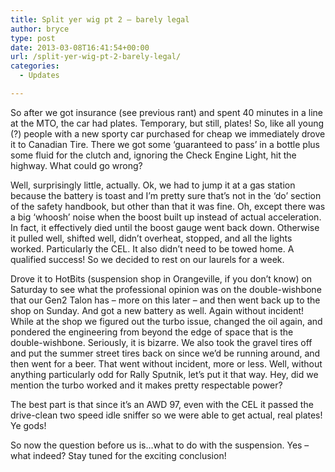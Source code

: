 ```yaml
---
title: Split yer wig pt 2 – barely legal
author: bryce
type: post
date: 2013-03-08T16:41:54+00:00
url: /split-yer-wig-pt-2-barely-legal/
categories:
  - Updates

---
```

So after we got insurance (see previous rant) and spent 40 minutes in a line at the MTO, the car had plates. Temporary, but still, plates! So, like all young (?) people with a new sporty car purchased for cheap we immediately drove it to Canadian Tire. There we got some &#8216;guaranteed to pass&#8217; in a bottle plus some fluid for the clutch and, ignoring the Check Engine Light, hit the highway. What could go wrong?

<!--more-->

Well, surprisingly little, actually. Ok, we had to jump it at a gas station because the battery is toast and I&#8217;m pretty sure that&#8217;s not in the &#8216;do&#8217; section of the safety handbook, but other than that it was fine. Oh, except there was a big &#8216;whoosh&#8217; noise when the boost built up instead of actual acceleration. In fact, it effectively died until the boost gauge went back down. Otherwise it pulled well, shifted well, didn&#8217;t overheat, stopped, and all the lights worked. Particularly the CEL. It also didn&#8217;t need to be towed home. A qualified success! So we decided to rest on our laurels for a week.

Drove it to HotBits (suspension shop in Orangeville, if you don&#8217;t know) on Saturday to see what the professional opinion was on the double-wishbone that our Gen2 Talon has &#8211; more on this later &#8211; and then went back up to the shop on Sunday. And got a new battery as well. Again without incident! While at the shop we figured out the turbo issue, changed the oil again, and pondered the engineering from beyond the edge of space that is the double-wishbone. Seriously, it is bizarre. We also took the gravel tires off and put the summer street tires back on since we&#8217;d be running around, and then went for a beer. That went without incident, more or less. Well, without anything particularly odd for Rally Sputnik, let&#8217;s put it that way. Hey, did we mention the turbo worked and it makes pretty respectable power?

The best part is that since it&#8217;s an AWD 97, even with the CEL it passed the drive-clean two speed idle sniffer so we were able to get actual, real plates! Ye gods!

So now the question before us is&#8230;what to do with the suspension. Yes &#8211; what indeed? Stay tuned for the exciting conclusion!